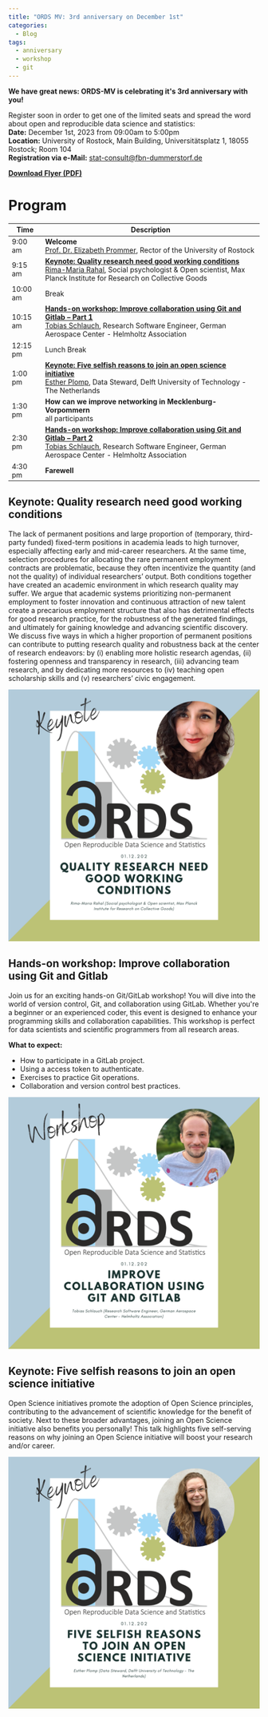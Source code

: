 ```yaml
---
title: "ORDS MV: 3rd anniversary on December 1st"
categories:
  - Blog
tags:
  - anniversary
  - workshop
  - git
---
```


**We have great news: ORDS-MV is celebrating it's 3rd anniversary with you!**

Register soon in order to get one of the limited seats and spread the word about open and reproducible data science and statistics:<br>
**Date:** December 1st, 2023 from 09:00am to 5:00pm<br>
**Location:** University of Rostock, Main Building, Universitätsplatz 1, 18055 Rostock; Room 104<br>
**Registration via e-Mail:** stat-consult@fbn-dummerstorf.de

[**Download Flyer (PDF)**](/assets/files/20231201_Invitation_ORDS-anniversary.pdf)

# Program

| Time | Description |
|--|--|
| 9:00 am | **Welcome**<br> [Prof. Dr. Elizabeth Prommer](https://www.uni-rostock.de/en/university/organization/rectorate/rector-1/), Rector of the University of Rostock |
| 9:15 am | [**Keynote: Quality research need good working conditions**](#keynote-quality-research-need-good-working-conditions)<br>[Rima-Maria Rahal](https://www.coll.mpg.de/rima-maria-rahal), Social psychologist & Open scientist, Max Planck Institute for Research on Collective Goods |
| 10:00 am | Break |
| 10:15 am | [**Hands-on workshop: Improve collaboration using Git and Gitlab – Part 1**](#hands-on-workshop-improve-collaboration-using-git-and-gitlab)<br>[Tobias Schlauch](https://www.dlr.de/sc/desktopdefault.aspx/tabid-1192/1635_read-25578/sortby-lastname/), Research Software Engineer, German Aerospace Center - Helmholtz Association |
| 12:15 pm | Lunch Break |
| 1:00 pm | [**Keynote: Five selfish reasons to join an open science initiative**](#keynote-five-selfish-reasons-to-join-an-open-science-initiative)<br>[Esther Plomp](https://www.tudelft.nl/en/staff/e.plomp/), Data Steward, Delft University of Technology - The Netherlands |
| 1:30 pm | **How can we improve networking in Mecklenburg-Vorpommern**<br>all participants |
| 2:30 pm | [**Hands-on workshop: Improve collaboration using Git and Gitlab – Part 2**](#hands-on-workshop-improve-collaboration-using-git-and-gitlab)<br>[Tobias Schlauch](https://www.dlr.de/sc/desktopdefault.aspx/tabid-1192/1635_read-25578/sortby-lastname/), Research Software Engineer, German Aerospace Center - Helmholtz Association |
| 4:30 pm | **Farewell** |


## Keynote: Quality research need good working conditions
The lack of permanent positions and large proportion of (temporary, third-party funded) fixed-term positions in academia leads to high turnover, especially affecting early and mid-career researchers.
At the same time, selection procedures for allocating the rare permanent employment contracts are problematic, because they often incentivize the quantity (and not the quality) of individual researchers’ output.
Both conditions together have created an academic environment in which research quality may suffer.
We argue that academic systems prioritizing non-permanent employment to foster innovation and continuous attraction of new talent create a precarious employment structure that also has detrimental effects for good research practice, for the robustness of the generated findings, and ultimately for gaining knowledge and advancing scientific discovery.
We discuss five ways in which a higher proportion of permanent positions can contribute to putting research quality and robustness back at the center of research endeavors: by (i) enabling more holistic research agendas, (ii) fostering openness and transparency in research, (iii) advancing team research, and by dedicating more resources to (iv) teaching open scholarship skills and (v) researchers’ civic engagement.

![Keynote from Rima-Maria Rahal](/assets/images/2023_12_01_ORDS_Social_Media_Keynote_Rahal.png)

## Hands-on workshop: Improve collaboration using Git and Gitlab
Join us for an exciting hands-on Git/GitLab workshop!
You will dive into the world of version control, Git, and collaboration using GitLab.
Whether you're a beginner or an experienced coder, this event is designed to enhance your programming skills and collaboration capabilities.
This workshop is perfect for data scientists and scientific programmers from all research areas.

**What to expect:**

* How to participate in a GitLab project.
* Using a access token to authenticate.
* Exercises to practice Git operations.
* Collaboration and version control best practices.

![Workshop from Tobias Schlauch](/assets/images/2023_12_01_ORDS_Social_Media_Workshop.png)

## Keynote: Five selfish reasons to join an open science initiative
Open Science initiatives promote the adoption of Open Science principles, contributing to the advancement of scientific knowledge for the benefit of society.
Next to these broader advantages, joining an Open Science initiative also benefits you personally!
This talk highlights five self-serving reasons on why joining an Open Science initiative will boost your research and/or career.

![Keynote from Esther Plomp](/assets/images/2023_12_01_ORDS_Social_Media_Keynote_Plomp.png)
